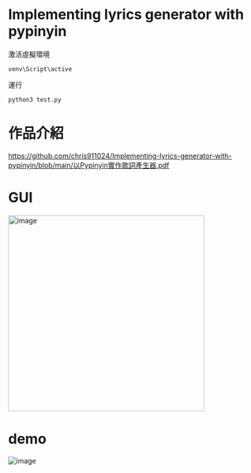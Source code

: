 #  Implementing lyrics generator with pypinyin
激活虛擬環境
```
venv\Script\active
```
運行
```
python3 test.py
```

# 作品介紹
https://github.com/chris911024/Implementing-lyrics-generator-with-pypinyin/blob/main/以Pypinyin實作歌詞產生器.pdf
# GUI
<img width="397" alt="image" src="https://github.com/chris911024/Implementing-lyrics-generator-with-pypinyin/assets/67829896/eaedd575-7cc6-44ea-8909-cbc52b916e39">

# demo
![image](https://github.com/chris911024/Implementing-lyrics-generator-with-pypinyin/assets/67829896/b98c8f56-24cd-4680-bd67-2b362a779c88)




